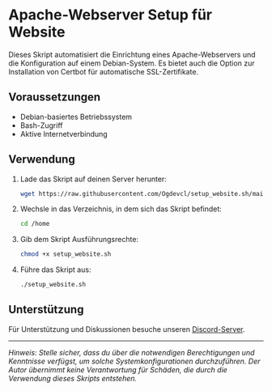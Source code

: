 # Apache-Webserver Setup für Website

Dieses Skript automatisiert die Einrichtung eines Apache-Webservers und die Konfiguration auf einem Debian-System. Es bietet auch die Option zur Installation von Certbot für automatische SSL-Zertifikate.

## Voraussetzungen

- Debian-basiertes Betriebssystem
- Bash-Zugriff
- Aktive Internetverbindung

## Verwendung

1. Lade das Skript auf deinen Server herunter:

    ```bash
    wget https://raw.githubusercontent.com/Ogdevcl/setup_website.sh/main/setup_website.sh
    ```

2. Wechsle in das Verzeichnis, in dem sich das Skript befindet:

    ```bash
    cd /home
    ```

3. Gib dem Skript Ausführungsrechte:

    ```bash
    chmod +x setup_website.sh
    ```

4. Führe das Skript aus:

    ```bash
    ./setup_website.sh
    ```

## Unterstützung

Für Unterstützung und Diskussionen besuche unseren [Discord-Server](https://discord.gg/AvTchZMST8).

--- 

*Hinweis: Stelle sicher, dass du über die notwendigen Berechtigungen und Kenntnisse verfügst, um solche Systemkonfigurationen durchzuführen. Der Autor übernimmt keine Verantwortung für Schäden, die durch die Verwendung dieses Skripts entstehen.*
